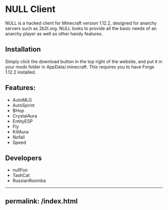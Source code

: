 # NULL Client
NULL is a hacked client for Minecraft version 1.12.2, designed for anarchy servers such as 2b2t.org. NULL looks to provide all the basic needs of an anarchy player as well as other handy features.

## Installation
Simply click the download button in the top right of the website, and put it in your mods folder in AppData/.minecraft. This requires you to have Forge 1.12.2 installed.

## Features:
- AutoMLG
- AutoSprint
- BHop
- CrystalAura
- EntityESP
- Fly
- KillAura
- Nofall
- Speed

## Developers
- nullFoo
- TashCat
- RussianRoomba

---
permalink: /index.html
---
